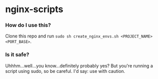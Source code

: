 nginx-scripts
=============

### How do I use this?
Clone this repo and run `sudo sh create_nginx_envs.sh <PROJECT_NAME> <PORT_BASE>`.

### Is it safe?
Uhhhm...well...you know...definitely probably yes? But you're running a script using sudo, so be careful. I'd say: use with caution.
